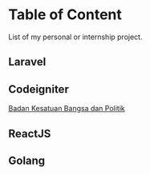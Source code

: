 # Table of Content
List of my personal or internship project.

## Laravel

## Codeigniter
[Badan Kesatuan Bangsa dan Politik](http://bakesbangpol.sidoarjokab.go.id/)

## ReactJS

## Golang
